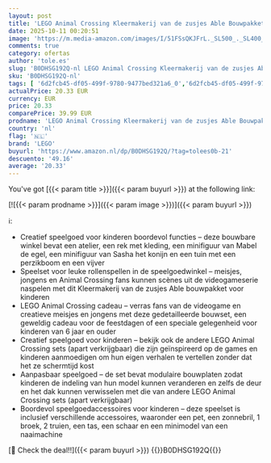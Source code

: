 ```yaml
---
layout: post
title: 'LEGO Animal Crossing Kleermakerij van de zusjes Able Bouwpakket voor Kinderen met Dieren Figuren voor creatieve Rollenspellen  Cadeau voor Meisjes  Jongens en Gamers vanaf 6 jaar 77055'
date: 2025-10-11 00:20:51
image: 'https://m.media-amazon.com/images/I/51FSsQKJFrL._SL500_._SL400_.jpg'
comments: true
category: ofertas
author: 'tole.es'
slug: 'B0DHSG192Q-nl LEGO Animal Crossing Kleermakerij van de zusjes Able...'
sku: 'B0DHSG192Q-nl'
tags: [ '6d2fcb45-df05-499f-9780-9477bed321a6_0','6d2fcb45-df05-499f-9780-9477bed321a6_501','Arborist Merchandising Root','Bouw- & constructiespeelgoed','Creatieve spellen','Educatief speelgoed','Self Service','Special Features Stores','Speelgoed & spellen','Speelgoedbouwsets','lego','🇳🇱', ]
actualPrice: 20.33 EUR
currency: EUR
price: 20.33
comparePrice: 39.99 EUR
prodname: 'LEGO Animal Crossing Kleermakerij van de zusjes Able Bouwpakket voor Kinderen met Dieren Figuren voor creatieve Rollenspellen  Cadeau voor Meisjes  Jongens en Gamers vanaf 6 jaar 77055'
country: 'nl'
flag: '🇳🇱'
brand: 'LEGO'
buyurl: 'https://www.amazon.nl/dp/B0DHSG192Q/?tag=tolees0b-21'
descuento: '49.16'
average: '20.33'
---
```


You've got [{{< param title >}}]({{< param buyurl >}}) at the following link:

[![{{< param prodname >}}]({{< param image >}})]({{< param buyurl >}})

ℹ️:

- Creatief speelgoed voor kinderen boordevol functies – deze bouwbare winkel bevat een atelier, een rek met kleding, een minifiguur van Mabel de egel, een minifiguur van Sasha het konijn en een tuin met een perzikboom en een vijver
- Speelset voor leuke rollenspellen in de speelgoedwinkel – meisjes, jongens en Animal Crossing fans kunnen scènes uit de videogameserie naspelen met dit Kleermakerij van de zusjes Able bouwpakket voor kinderen
- LEGO Animal Crossing cadeau – verras fans van de videogame en creatieve meisjes en jongens met deze gedetailleerde bouwset, een geweldig cadeau voor de feestdagen of een speciale gelegenheid voor kinderen van 6 jaar en ouder
- Creatief speelgoed voor kinderen – bekijk ook de andere LEGO Animal Crossing sets (apart verkrijgbaar) die zijn geïnspireerd op de games en kinderen aanmoedigen om hun eigen verhalen te vertellen zonder dat het ze schermtijd kost
- Aanpasbaar speelgoed – de set bevat modulaire bouwplaten zodat kinderen de indeling van hun model kunnen veranderen en zelfs de deur en het dak kunnen verwisselen met die van andere LEGO Animal Crossing sets (apart verkrijgbaar)
- Boordevol speelgoedaccessoires voor kinderen – deze speelset is inclusief verschillende accessoires, waaronder een pet, een zonnebril, 1 broek, 2 truien, een tas, een schaar en een minimodel van een naaimachine

[🛒 Check the deal!!]({{< param buyurl >}})
{{<world>}}B0DHSG192Q{{</world>}}
